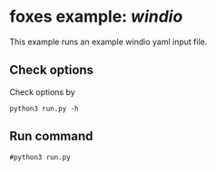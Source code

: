 # foxes example: _windio_

This example runs an example windio yaml input file.

## Check options
Check options by
```
python3 run.py -h
```

## Run command
```
#python3 run.py
```
